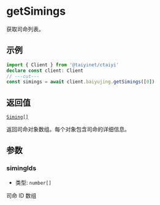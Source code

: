 # getSimings

获取司命列表。

## 示例

```ts twoslash
import { Client } from '@taiyinet/ctaiyi'
declare const client: Client
// ---cut---
const simings = await client.baiyujing.getSimings([0])
```

## 返回值

[`Siming[]`](/reference/types#siming)

返回司命对象数组。每个对象包含司命的详细信息。

## 参数

### simingIds

- 类型: `number[]`

司命 ID 数组
